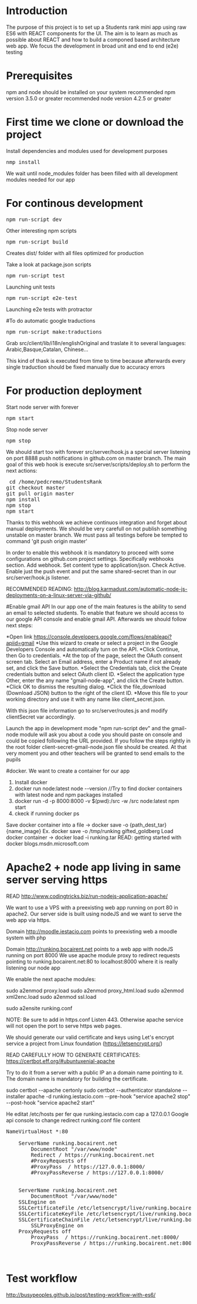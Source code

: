 # Introduction 
The purpose of this project is to set up a Students rank mini app using raw ES6 with REACT components for the UI. The aim is to learn as much as possible about REACT and how to build a componed based architecture web app. We focus the development in broad unit and end to end (e2e) testing

# Prerequisites
npm and node should be installed on your system
recommended npm version 3.5.0 or greater 
recommended node version 4.2.5 or greater 

# First time we clone or download the project 
Install dependencies and modules used for development purposes
<pre>nmp install </pre>
We wait until node_modules folder has been filled with all development modules needed for our app

# For continous development 

<pre>npm run-script dev</pre>

Other interesting npm scripts  
 
<pre>npm run-script build </pre>
Creates dist/ folder with all files optimized for production

Take a look at package.json scripts
<pre>npm run-script test</pre> Launching unit tests
<pre>npm run-script e2e-test</pre> Launching e2e tests with protractor

#To do automatic google traductions
<pre>npm run-script make:traductions</pre>
Grab src/client/lib/i18n/englishOriginal and traslate it to several languages: Arabic,Basque,Catalan, Chinese...

This kind of thask is executed from time to time because afterwards every single traduction should be fixed manually due to accuracy errors

# For production deployment
Start node server with forever <pre>npm start</pre>
Stop node server <pre>npm stop</pre>

We should start too with forever src/server/hook.js a special server listening on port 8888 push notifications in github.com on master branch.
The main goal of this web hook is execute src/server/scripts/deploy.sh to perform the next actions:
<pre>
 cd /home/pedcremo/StudentsRank
git checkout master
git pull origin master
npm install
npm stop
npm start
</pre>
Thanks to this webhook we achieve continuos integration and forget about manual deployments. We should be very carefull on not publish something unstable on master branch.
We must pass all testings before be tempted to command 'git push origin master'

In order to enable this webhook it is mandatory to proceed with some configurations on github.com project settings. Specifically webhooks section. Add webhook. Set content type to application/json. Check Active. Enable just the push event and put the same shared-secret than in our src/server/hook.js listener. 

RECOMMENDED READING:
http://blog.karmadust.com/automatic-node-js-deployments-on-a-linux-server-via-github/

#Enable gmail API 
In our app one of the main features is the ability to send an email to selected students.
To enable that feature we should access to our google API console and enable gmail API. 
Afterwards we should follow next steps:

*Open link https://console.developers.google.com/flows/enableapi?apiid=gmail
*Use this wizard to create or select a project in the Google Developers Console and automatically turn on the API.
*Click Continue, then Go to credentials.
*At the top of the page, select the OAuth consent screen tab. Select an Email address, enter a Product name if not already set, and click the Save button.
*Select the Credentials tab, click the Create credentials button and select OAuth client ID.
*Select the application type Other, enter the any name "gmail-node-app", and click the Create button.
*Click OK to dismiss the resulting dialog.
*Click the file_download (Download JSON) button to the right of the client ID.
*Move this file to your working directory and use it with any name like client_secret.json.

With this json file information go to src/server/routes.js and modify clientSecret var accordingly.

Launch the app in development mode "npm run-script dev" and the gmail-node module will ask you about a code you should paste on console and could be copied following the URL provided. If you follow the steps rightly in the root folder client-secret-gmail-node.json file should be created. 
At that very moment you and other teachers will be granted to send emails to the pupils



#docker. We want to create a container for our app

1. Install docker
2. docker run node:latest node --version //Try to find docker containers with latest node and npm packages installed
3. docker run -d -p 8000:8000 -v $(pwd):/src -w /src node:latest npm start
4. ckeck if running docker ps

Save docker container into a file -> docker save -o {path_dest_tar} {name_image} 
Ex. docker save -o /tmp/runking gifted_goldberg
Load docker container -> docker load -i runking.tar 
READ: getting started with docker blogs.msdn.microsoft.com

# Apache2 + node app living in same server serving https 
READ http://www.codingtricks.biz/run-nodejs-application-apache/

We want to use a VPS with a preexisting web app running on port 80 in apache2.
Our server side is built using nodeJS and we want to serve the web app via https.

Domain http://moodle.iestacio.com points to preexisting web a moodle system with php

Domain http://runking.bocairent.net  points to a web app with nodeJS running on port 8000
We use apache module proxy to redirect requests pointing to runking.bocairent.net:80 to localhost:8000 where it is really listening our node app

We enable the next apache modules:

sudo a2enmod proxy.load
sudo a2enmod proxy_html.load
sudo a2enmod xml2enc.load
sudo a2enmod ssl.load

sudo a2ensite runking.conf

NOTE: Be sure to add in https.conf  Listen 443. Otherwise apache service will not open the port to serve https web pages.

We should generate our valid certificate and keys using Let's encrypt service a project from Linux foundation (https://letsencrypt.org/)

READ CAREFULLY HOW TO GENERATE CERTIFICATES: https://certbot.eff.org/#ubuntuxenial-apache

Try to do it from a server with a public IP an a domain name pointing to it. The domain name is mandatory for building the certificate.

sudo certbot --apache certonly
sudo certbot --authenticator standalone --installer apache  -d runking.iestacio.com --pre-hook "service apache2 stop" --post-hook "service apache2 start"

He editat /etc/hosts per fer que runking.iestacio.com cap a 127.0.0.1
Google api console to change redirect 
runking.conf file content
<pre>
NameVirtualHost *:80
<VirtualHost *:80>
	ServerName runking.bocairent.net
        DocumentRoot "/var/www/node"
        Redirect / https://runking.bocairent.net
        #ProxyRequests off
        #ProxyPass  / https://127.0.0.1:8000/
        #ProxyPassReverse / https://127.0.0.1:8000/
</VirtualHost>
<VirtualHost *:443>
	ServerName runking.bocairent.net
        DocumentRoot "/var/www/node"
	SSLEngine on
	SSLCertificateFile /etc/letsencrypt/live/runking.bocairent.net/cert.pem
	SSLCertificateKeyFile /etc/letsencrypt/live/runking.bocairent.net/privkey.pem
	SSLCertificateChainFile /etc/letsencrypt/live/runking.bocairent.net/fullchain.pem
        SSLProxyEngine on 
	ProxyRequests off
        ProxyPass  / https://runking.bocairent.net:8000/
        ProxyPassReverse / https://runking.bocairent.net:8000/
</VirtualHost>

</pre>

# Test workflow 
http://busypeoples.github.io/post/testing-workflow-with-es6/